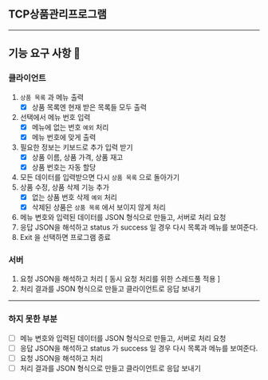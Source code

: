 ## TCP상품관리프로그램

---

## 기능 요구 사항 🎈

### 클라이언트

1. `상품 목록` 과 메뉴 출력
   - [x] 상품 목록엔 현재 받은 목록들 모두 출력
2. 선택에서 메뉴 번호 입력
   - [x] 메뉴에 없는 번호 `예외` 처리
   - [x] 메뉴 번호에 맞게 출력
3. 필요한 정보는 키보드로 추가 입력 받기
   - [x] 상품 이름, 상품 가격, 상품 재고
   - [x] 상품 번호는 자동 할당
4. 모든 데이터를 입력받으면 다시 `상품 목록` 으로 돌아가기
5. 상품 수정, 상품 삭제 기능 추가
   - [x] 없는 상품 번호 삭제 `예외` 처리
   - [x] 삭제된 상품은 `상품 목록` 에서 보이지 않게 처리
6. 메뉴 변호와 입력된 데이터를 JSON 형식으로 만들고, 서버로 처리 요청
7. 응답 JSON을 해석하고 status 가 success 일 경우 다시 목록과 메뉴를 보여준다.
8. Exit 을 선택하면 프로그램 종료

### 서버

1. 요청 JSON을 해석하고 처리 [ 동시 요청 처리를 위한 스레드풀 적용 ]
2. 처리 결과를 JSON 형식으로 만들고 클라이언트로 응답 보내기

---

### 하지 못한 부분

- [ ] 메뉴 변호와 입력된 데이터를 JSON 형식으로 만들고, 서버로 처리 요청
- [ ] 응답 JSON을 해석하고 status 가 success 일 경우 다시 목록과 메뉴를 보여준다.
- [ ] 요청 JSON을 해석하고 처리
- [ ] 처리 결과를 JSON 형식으로 만들고 클라이언트로 응답 보내기
